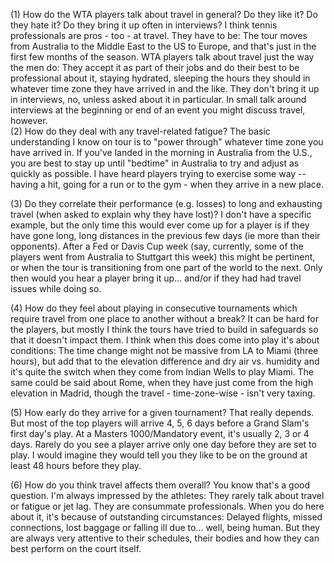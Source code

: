 (1) How do the WTA players talk about travel in general? Do they like it? Do they hate it? Do they bring it up often in interviews?
I think tennis professionals are pros - too - at travel. They have to be: The tour moves from Australia to the Middle East to the US to Europe, and that's just in the first few months of the season. WTA players talk about travel just the way the men do: They accept it as part of their jobs and do their best to be professional about it, staying hydrated, sleeping the hours they should in whatever time zone they have arrived in and the like. They don't bring it up in interviews, no, unless asked about it in particular. In small talk around interviews at the beginning or end of an event you might discuss travel, however.  
(2) How do they deal with any travel-related fatigue?
The basic understanding I know on tour is to "power through" whatever time zone you have arrived in. If you've landed in the morning in Australia from the U.S., you are best to stay up until "bedtime" in Australia to try and adjust as quickly as possible. I have heard players trying to exercise some way -- having a hit, going for a run or to the gym - when they arrive in a new place. 

(3) Do they correlate their performance (e.g. losses) to long and exhausting travel (when asked to explain why they have lost)?
I don't have a specific example, but the only time this would ever come up for a player is if they have gone long, long distances in the previous few days (ie more than their opponents). After a Fed or Davis Cup week (say, currently, some of the players went from Australia to Stuttgart this week) this might be pertinent, or when the tour is transitioning from one part of the world to the next. Only then would you hear a player bring it up... and/or if they had had travel issues while doing so. 

(4) How do they feel about playing in consecutive tournaments which require travel from one place to another without a break?
It can be hard for the players, but mostly I think the tours have tried to build in safeguards so that it doesn't impact them. I think when this does come into play it's about conditions: The time change might not be massive from LA to Miami (three hours), but add that to the elevation difference and dry air vs. humidity and it's quite the switch when they come from Indian Wells to play Miami. The same could be said about Rome, when they have just come from the high elevation in Madrid, though the travel - time-zone-wise - isn't very taxing.  

(5) How early do they arrive for a given tournament?
That really depends. But most of the top players will arrive 4, 5, 6 days before a Grand Slam's first day's play. At a Masters 1000/Mandatory event, it's usually 2, 3 or 4 days. Rarely do you see a player arrive only one day before they are set to play. I would imagine they would tell you they like to be on the ground at least 48 hours before they play.  

(6) How do you think travel affects them overall?
You know that's a good question. I'm always impressed by the athletes: They rarely talk about travel or fatigue or jet lag. They are consummate professionals. When you do here about it, it's because of outstanding circumstances: Delayed flights, missed connections, lost baggage or falling ill due to... well, being human. But they are always very attentive to their schedules, their bodies and how they can best perform on the court itself. 
